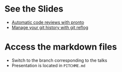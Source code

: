 # See the Slides
- [Automatic code reviews with pronto](presentations.williampollet.com/williampollet/talks/automatic-code-reviews-with-pronto)
- [Manage your git history with git reflog](presentations.williampollet.com/williampollet/talks/review-your-history-with-git-reflog)
# Access the markdown files
- Switch to the branch corresponding to the talks
- Presentation is located in `PITCHME.md`

